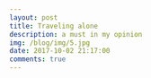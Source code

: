 ```yaml
---
layout: post
title: Traveling alone
description: a must in my opinion
img: /blog/img/5.jpg
date: 2017-10-02 21:17:00
comments: true
---
```


